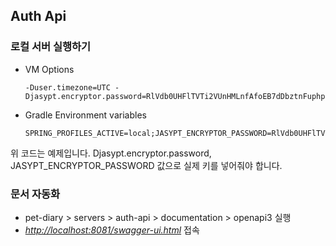 ## Auth Api

### 로컬 서버 실행하기
- VM Options
  ```text
  -Duser.timezone=UTC -Djasypt.encryptor.password=RlVdb0UHFlTVTi2VUnHMLnfAfoEB7dDbztnFuphpafjg1z4SMxeBEsF4fKmt7zY0
  ```
- Gradle Environment variables
  ```text
  SPRING_PROFILES_ACTIVE=local;JASYPT_ENCRYPTOR_PASSWORD=RlVdb0UHFlTVTi2VUnHMLnfAfoEB7dDbztnFuphpafjg1z4SMxeBEsF4fKmt7zY0
  ```
  
위 코드는 예제입니다. Djasypt.encryptor.password, JASYPT_ENCRYPTOR_PASSWORD 값으로 실제 키를 넣어줘야 합니다.

### 문서 자동화
- pet-diary > servers > auth-api > documentation > openapi3 실행
- [_http://localhost:8081/swagger-ui.html_](http://localhost:8081/swagger-ui.html) 접속
